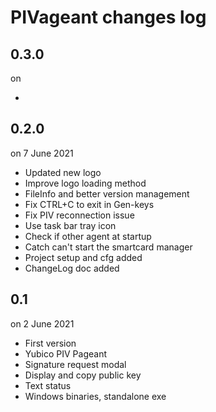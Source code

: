 
# PIVageant changes log

## 0.3.0

on 

* 

## 0.2.0

on 7 June 2021

* Updated new logo
* Improve logo loading method
* FileInfo and better version management
* Fix CTRL+C to exit in Gen-keys
* Fix PIV reconnection issue
* Use task bar tray icon
* Check if other agent at startup
* Catch can't start the smartcard manager
* Project setup and cfg added
* ChangeLog doc added

## 0.1

on 2 June 2021

* First version
* Yubico PIV Pageant
* Signature request modal
* Display and copy public key
* Text status
* Windows binaries, standalone exe
